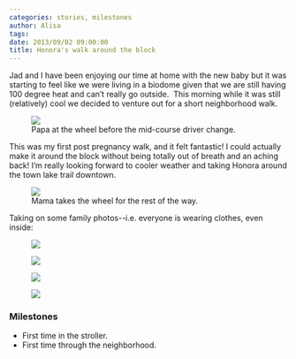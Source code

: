 ```yaml
---
categories: stories, milestones 
author: Alisa
tags: 
date: 2013/09/02 09:00:00
title: Honora's walk around the block
---
```


Jad and I have been enjoying our time at home with the new baby but it was starting to feel like we were living in a biodome given that we are still having 100 degree heat and can’t really go outside.  This morning while it was still (relatively) cool we decided to venture out for a short neighborhood walk.

<figure>
<img src="/img/2013/09/02/img_1854_medium.jpg" />
<figcaption>Papa at the wheel before the mid-course driver change.</figcaption>
</figure>

This was my first post pregnancy walk, and it felt fantastic! I could actually make it around the block without being totally out of breath and an aching back! I’m really looking forward to cooler weather and taking Honora around the town lake trail downtown. 

<figure>
<img src="/img/2013/09/02/img_1864_medium.jpg" />
<figcaption>Mama takes the wheel for the rest of the way.</figcaption>
</figure>

Taking on some family photos--i.e. everyone is wearing clothes, even inside:

<figure>
<img src="/img/2013/09/02/img_2531_medium.jpg" />
</figure>

<figure>
<img src="/img/2013/09/02/img_2543_medium.jpg" />
</figure>

<figure>
<img src="/img/2013/09/02/img_2551_medium.jpg" />
</figure>

<figure>
<img src="/img/2013/09/02/img_2562_medium.jpg" />
</figure>

### Milestones
* First time in the stroller.
* First time through the neighborhood.
